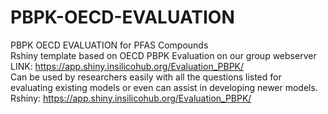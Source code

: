 # PBPK-OECD-EVALUATION
PBPK OECD EVALUATION for PFAS Compounds  
Rshiny template based on OECD PBPK Evaluation on our group webserver LINK: https://app.shiny.insilicohub.org/Evaluation_PBPK/  
Can be used by researchers easily with all the questions listed for evaluating existing models or even can assist in developing newer models.    
Rshiny: https://app.shiny.insilicohub.org/Evaluation_PBPK/
